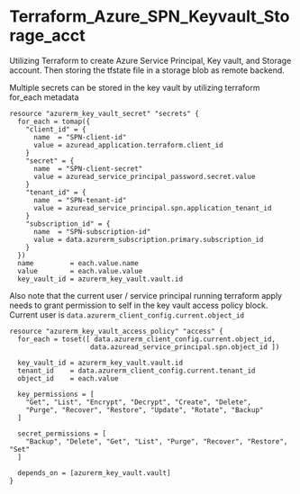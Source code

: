 # Terraform_Azure_SPN_Keyvault_Storage_acct

Utilizing Terraform to create Azure Service Principal, Key vault, and Storage account. Then storing the tfstate file in a storage blob as remote backend.

Multiple secrets can be stored in the key vault by utilizing terraform for_each metadata

```
resource "azurerm_key_vault_secret" "secrets" {
  for_each = tomap({
    "client_id" = {
      name  = "SPN-client-id"
      value = azuread_application.terraform.client_id
    }
    "secret" = {
      name  = "SPN-client-secret"
      value = azuread_service_principal_password.secret.value
    }
    "tenant_id" = {
      name  = "SPN-tenant-id"
      value = azuread_service_principal.spn.application_tenant_id
    }
    "subscription_id" = {
      name  = "SPN-subscription-id"
      value = data.azurerm_subscription.primary.subscription_id
    }
  })
  name         = each.value.name
  value        = each.value.value
  key_vault_id = azurerm_key_vault.vault.id

```

Also note that the current user / service principal running terraform apply needs to grant permission to self in the key vault access policy block. Current user is  ``` data.azurerm_client_config.current.object_id ```

```
resource "azurerm_key_vault_access_policy" "access" {
  for_each = toset([ data.azurerm_client_config.current.object_id, 
                    data.azuread_service_principal.spn.object_id ])

  key_vault_id = azurerm_key_vault.vault.id
  tenant_id    = data.azurerm_client_config.current.tenant_id
  object_id    = each.value

  key_permissions = [
    "Get", "List", "Encrypt", "Decrypt", "Create", "Delete",
    "Purge", "Recover", "Restore", "Update", "Rotate", "Backup"
  ]

  secret_permissions = [
    "Backup", "Delete", "Get", "List", "Purge", "Recover", "Restore", "Set"
  ]

  depends_on = [azurerm_key_vault.vault]
}
```

